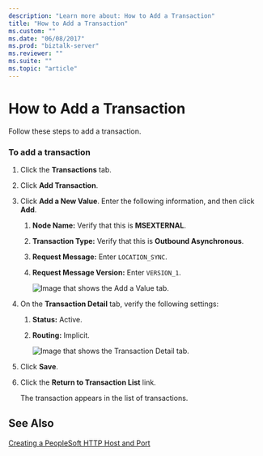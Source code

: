 ```yaml
---
description: "Learn more about: How to Add a Transaction"
title: "How to Add a Transaction"
ms.custom: ""
ms.date: "06/08/2017"
ms.prod: "biztalk-server"
ms.reviewer: ""
ms.suite: ""
ms.topic: "article"
---
```

# How to Add a Transaction
Follow these steps to add a transaction.  
  
### To add a transaction  
  
1. Click the **Transactions** tab.  
  
2. Click **Add Transaction**.  
  
3. Click **Add a New Value**. Enter the following information, and then click **Add**.  
  
   1. **Node Name:** Verify that this is **MSEXTERNAL**.  
  
   2. **Transaction Type:** Verify that this is **Outbound Asynchronous**.  
  
   3. **Request Message:** Enter `LOCATION_SYNC`.  
  
   4. **Request Message Version:** Enter `VERSION_1`.  
  
      ![Image that shows the Add a Value tab.](../core/media/psadapter-38-task-gatewayaddtransaction.gif "PSAdapter_38_Task_GatewayAddTransaction")  
  
4. On the **Transaction Detail** tab, verify the following settings:  
  
   1. **Status:** Active.  
  
   2. **Routing:** Implicit.  
  
      ![Image that shows the Transaction Detail tab.](../core/media/psadapter-39-task-gatewaytransdetail.gif "PSAdapter_39_Task_GatewayTransDetail")  
  
5. Click **Save**.  
  
6. Click the **Return to Transaction List** link.  
  
    The transaction appears in the list of transactions.  
  
## See Also  
 [Creating a PeopleSoft HTTP Host and Port](../core/creating-a-peoplesoft-http-host-and-port.md)
